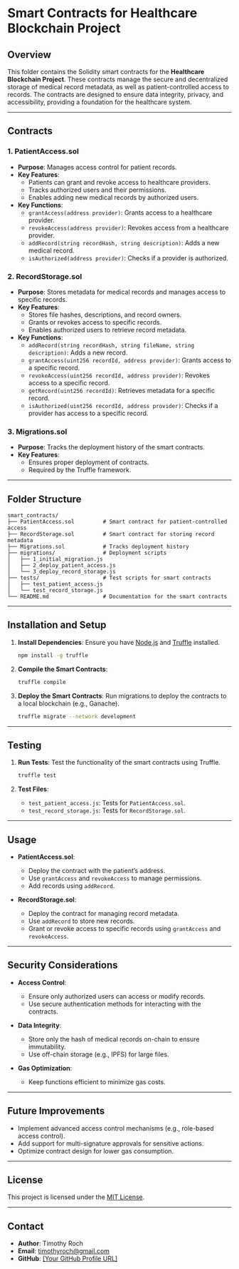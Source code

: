 # **Smart Contracts for Healthcare Blockchain Project**

## **Overview**

This folder contains the Solidity smart contracts for the **Healthcare Blockchain Project**. These contracts manage the secure and decentralized storage of medical record metadata, as well as patient-controlled access to records. The contracts are designed to ensure data integrity, privacy, and accessibility, providing a foundation for the healthcare system.

---

## **Contracts**

### 1. **PatientAccess.sol**
   - **Purpose**: Manages access control for patient records.
   - **Key Features**:
     - Patients can grant and revoke access to healthcare providers.
     - Tracks authorized users and their permissions.
     - Enables adding new medical records by authorized users.
   - **Key Functions**:
     - `grantAccess(address provider)`: Grants access to a healthcare provider.
     - `revokeAccess(address provider)`: Revokes access from a healthcare provider.
     - `addRecord(string recordHash, string description)`: Adds a new medical record.
     - `isAuthorized(address provider)`: Checks if a provider is authorized.

### 2. **RecordStorage.sol**
   - **Purpose**: Stores metadata for medical records and manages access to specific records.
   - **Key Features**:
     - Stores file hashes, descriptions, and record owners.
     - Grants or revokes access to specific records.
     - Enables authorized users to retrieve record metadata.
   - **Key Functions**:
     - `addRecord(string recordHash, string fileName, string description)`: Adds a new record.
     - `grantAccess(uint256 recordId, address provider)`: Grants access to a specific record.
     - `revokeAccess(uint256 recordId, address provider)`: Revokes access to a specific record.
     - `getRecord(uint256 recordId)`: Retrieves metadata for a specific record.
     - `isAuthorized(uint256 recordId, address provider)`: Checks if a provider has access to a specific record.

### 3. **Migrations.sol**
   - **Purpose**: Tracks the deployment history of the smart contracts.
   - **Key Features**:
     - Ensures proper deployment of contracts.
     - Required by the Truffle framework.

---

## **Folder Structure**

```plaintext
smart_contracts/
├── PatientAccess.sol         # Smart contract for patient-controlled access
├── RecordStorage.sol         # Smart contract for storing record metadata
├── Migrations.sol            # Tracks deployment history
├── migrations/               # Deployment scripts
│   ├── 1_initial_migration.js
│   ├── 2_deploy_patient_access.js
│   └── 3_deploy_record_storage.js
├── tests/                    # Test scripts for smart contracts
│   ├── test_patient_access.js
│   └── test_record_storage.js
└── README.md                 # Documentation for the smart contracts
```

---

## **Installation and Setup**

1. **Install Dependencies**:
   Ensure you have [Node.js](https://nodejs.org/) and [Truffle](https://www.trufflesuite.com/) installed.
   ```bash
   npm install -g truffle
   ```

2. **Compile the Smart Contracts**:
   ```bash
   truffle compile
   ```

3. **Deploy the Smart Contracts**:
   Run migrations to deploy the contracts to a local blockchain (e.g., Ganache).
   ```bash
   truffle migrate --network development
   ```

---

## **Testing**

1. **Run Tests**:
   Test the functionality of the smart contracts using Truffle.
   ```bash
   truffle test
   ```

2. **Test Files**:
   - `test_patient_access.js`: Tests for `PatientAccess.sol`.
   - `test_record_storage.js`: Tests for `RecordStorage.sol`.

---

## **Usage**

- **PatientAccess.sol**:
  - Deploy the contract with the patient’s address.
  - Use `grantAccess` and `revokeAccess` to manage permissions.
  - Add records using `addRecord`.

- **RecordStorage.sol**:
  - Deploy the contract for managing record metadata.
  - Use `addRecord` to store new records.
  - Grant or revoke access to specific records using `grantAccess` and `revokeAccess`.

---

## **Security Considerations**

- **Access Control**:
  - Ensure only authorized users can access or modify records.
  - Use secure authentication methods for interacting with the contracts.

- **Data Integrity**:
  - Store only the hash of medical records on-chain to ensure immutability.
  - Use off-chain storage (e.g., IPFS) for large files.

- **Gas Optimization**:
  - Keep functions efficient to minimize gas costs.

---

## **Future Improvements**

- Implement advanced access control mechanisms (e.g., role-based access control).
- Add support for multi-signature approvals for sensitive actions.
- Optimize contract design for lower gas consumption.

---

## **License**

This project is licensed under the [MIT License](../LICENSE).

---

## **Contact**

- **Author**: Timothy Roch 
- **Email**: timothyroch@gmail.com  
- **GitHub**: [[Your GitHub Profile URL] ](https://github.com/timothyroch) 

